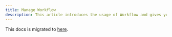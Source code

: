 ```yaml
---
title: Manage Workflow
description: This article introduces the usage of Workflow and gives you a full picture of it.
---
```


This docs is migrated to [here](../how-to/dashboard/application/create-application#deploy-application).